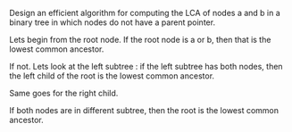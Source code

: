 Design an efficient algorithm for computing the LCA of nodes a and b in a binary tree in which nodes do not have a parent pointer. 

Lets begin from the root node.
If the root node is a or b, then that is the lowest common ancestor.

If not.
Lets look at the left subtree : if the left subtree has both nodes, then the
left child of the root is the lowest common ancestor.

Same goes for the right child.

If both nodes are in different subtree, then the root is the lowest common ancestor.

